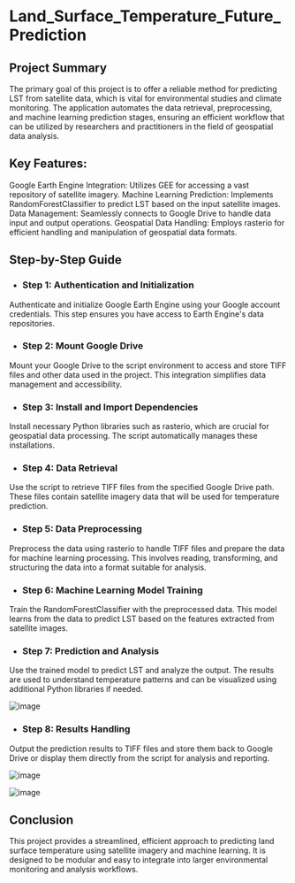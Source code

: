 # Land_Surface_Temperature_Future_Prediction

## Project Summary
The primary goal of this project is to offer a reliable method for predicting LST from satellite data, which is vital for environmental studies and climate monitoring. The application automates the data retrieval, preprocessing, and machine learning prediction stages, ensuring an efficient workflow that can be utilized by researchers and practitioners in the field of geospatial data analysis.

## Key Features:

Google Earth Engine Integration: Utilizes GEE for accessing a vast repository of satellite imagery.
Machine Learning Prediction: Implements RandomForestClassifier to predict LST based on the input satellite images.
Data Management: Seamlessly connects to Google Drive to handle data input and output operations.
Geospatial Data Handling: Employs rasterio for efficient handling and manipulation of geospatial data formats.
##  Step-by-Step Guide
* ### Step 1: Authentication and Initialization

Authenticate and initialize Google Earth Engine using your Google account credentials. This step ensures you have access to Earth Engine's data repositories.
* ### Step 2: Mount Google Drive

Mount your Google Drive to the script environment to access and store TIFF files and other data used in the project. This integration simplifies data management and accessibility.
* ### Step 3: Install and Import Dependencies

Install necessary Python libraries such as rasterio, which are crucial for geospatial data processing. The script automatically manages these installations.
* ### Step 4: Data Retrieval

Use the script to retrieve TIFF files from the specified Google Drive path. These files contain satellite imagery data that will be used for temperature prediction.
* ### Step 5: Data Preprocessing

Preprocess the data using rasterio to handle TIFF files and prepare the data for machine learning processing. This involves reading, transforming, and structuring the data into a format suitable for analysis.
* ### Step 6: Machine Learning Model Training

Train the RandomForestClassifier with the preprocessed data. This model learns from the data to predict LST based on the features extracted from satellite images.
* ### Step 7: Prediction and Analysis

Use the trained model to predict LST and analyze the output. The results are used to understand temperature patterns and can be visualized using additional Python libraries if needed.

![image](https://github.com/LocNguyenTKP/Land_Surface_Temperature_Future_Prediction/assets/66542803/a51e5b3d-1a8d-451c-8433-f7a82abedddc)

* ### Step 8: Results Handling
Output the prediction results to TIFF files and store them back to Google Drive or display them directly from the script for analysis and reporting.

![image](https://github.com/LocNguyenTKP/Land_Surface_Temperature_Future_Prediction/assets/66542803/2769f55c-af61-4b07-ab0c-7f595e2f6964)

![image](https://github.com/LocNguyenTKP/Land_Surface_Temperature_Future_Prediction/assets/66542803/951a718c-283e-40af-bd8a-2b8ea6985c3c)

## Conclusion
This project provides a streamlined, efficient approach to predicting land surface temperature using satellite imagery and machine learning. It is designed to be modular and easy to integrate into larger environmental monitoring and analysis workflows.
